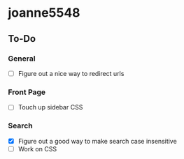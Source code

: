 # joanne5548

## To-Do
### General
- [ ] Figure out a nice way to redirect urls

### Front Page
- [ ] Touch up sidebar CSS

### Search
- [x] Figure out a good way to make search case insensitive
- [ ] Work on CSS